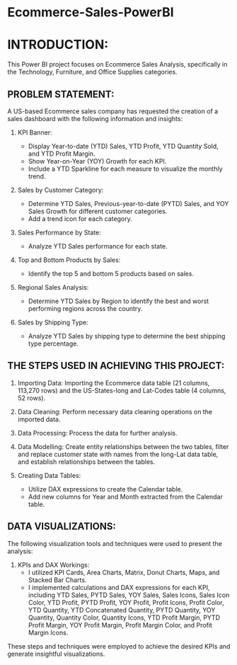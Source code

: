 # Ecommerce-Sales-PowerBI
# INTRODUCTION:
This Power BI project focuses on Ecommerce Sales Analysis, specifically in the Technology, Furniture, and Office Supplies categories.

## PROBLEM STATEMENT:
A US-based Ecommerce sales company has requested the creation of a sales dashboard with the following information and insights:

1. KPI Banner:
   - Display Year-to-date (YTD) Sales, YTD Profit, YTD Quantity Sold, and YTD Profit Margin.
   - Show Year-on-Year (YOY) Growth for each KPI.
   - Include a YTD Sparkline for each measure to visualize the monthly trend.

2. Sales by Customer Category:
   - Determine YTD Sales, Previous-year-to-date (PYTD) Sales, and YOY Sales Growth for different customer categories.
   - Add a trend icon for each category.

3. Sales Performance by State:
   - Analyze YTD Sales performance for each state.

4. Top and Bottom Products by Sales:
   - Identify the top 5 and bottom 5 products based on sales.

5. Regional Sales Analysis:
   - Determine YTD Sales by Region to identify the best and worst performing regions across the country.

6. Sales by Shipping Type:
   - Analyze YTD Sales by shipping type to determine the best shipping type percentage.
   
## THE STEPS USED IN ACHIEVING THIS PROJECT:

1. Importing Data: Importing the Ecommerce data table (21 columns, 113,270 rows) and the US-States-long and Lat-Codes table (4 columns, 52 rows).

2. Data Cleaning: Perform necessary data cleaning operations on the imported data.

3. Data Processing: Process the data for further analysis.

4. Data Modelling: Create entity relationships between the two tables, filter and replace customer state with names from the long-Lat data table, and establish relationships between the tables.

5. Creating Data Tables:
   - Utilize DAX expressions to create the Calendar table.
   - Add new columns for Year and Month extracted from the Calendar table.

## DATA VISUALIZATIONS:
The following visualization tools and techniques were used to present the analysis:

1. KPIs and DAX Workings:
   - I utilized KPI Cards, Area Charts, Matrix, Donut Charts, Maps, and Stacked Bar Charts.
   - I implemented calculations and DAX expressions for each KPI, including YTD Sales, PYTD Sales, YOY Sales, Sales Icons, Sales Icon Color, YTD Profit, PYTD Profit, YOY Profit, Profit Icons, Profit Color, YTD Quantity, YTD Concatenated Quantity, PYTD Quantity, YOY Quantity, Quantity Color, Quantity Icons, YTD Profit Margin, PYTD Profit Margin, YOY Profit Margin, Profit Margin Color, and Profit Margin Icons.

These steps and techniques were employed to achieve the desired KPIs and generate insightful visualizations.

